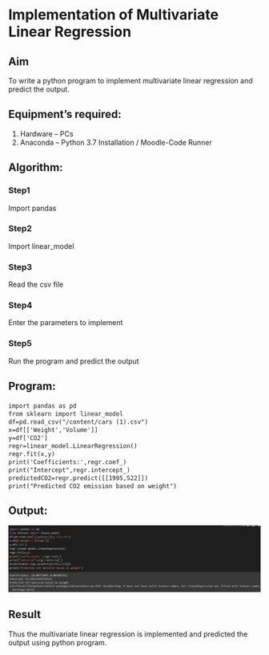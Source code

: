 # Implementation of Multivariate Linear Regression
## Aim
To write a python program to implement multivariate linear regression and predict the output.
## Equipment’s required:
1.	Hardware – PCs
2.	Anaconda – Python 3.7 Installation / Moodle-Code Runner
## Algorithm:
### Step1
Import pandas

### Step2
Import linear_model

### Step3
Read the csv file

### Step4
Enter the parameters to implement

### Step5
Run the program and predict the output

## Program:
```
import pandas as pd
from sklearn import linear_model
df=pd.read_csv("/content/cars (1).csv")
x=df[['Weight','Volume']]
y=df['CO2']
regr=linear_model.LinearRegression()
regr.fit(x,y)
print('Coefficients:',regr.coef_)
print("Intercept",regr.intercept_)
predictedCO2=regr.predict([[1995,522]])
print("Predicted CO2 emission based on weight")
```
## Output:
![IMG](./OUT3.jpg)

## Result
Thus the multivariate linear regression is implemented and predicted the output using python program.
